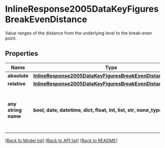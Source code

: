 # InlineResponse2005DataKeyFiguresBreakEvenDistance

Value ranges of the distance from the underlying level to the break-even point.

## Properties
Name | Type | Description | Notes
------------ | ------------- | ------------- | -------------
**absolute** | [**InlineResponse2005DataKeyFiguresBreakEvenDistanceAbsolute**](InlineResponse2005DataKeyFiguresBreakEvenDistanceAbsolute.md) |  | [optional] 
**relative** | [**InlineResponse2005DataKeyFiguresBreakEvenDistanceRelative**](InlineResponse2005DataKeyFiguresBreakEvenDistanceRelative.md) |  | [optional] 
**any string name** | **bool, date, datetime, dict, float, int, list, str, none_type** | any string name can be used but the value must be the correct type | [optional]

[[Back to Model list]](../README.md#documentation-for-models) [[Back to API list]](../README.md#documentation-for-api-endpoints) [[Back to README]](../README.md)



